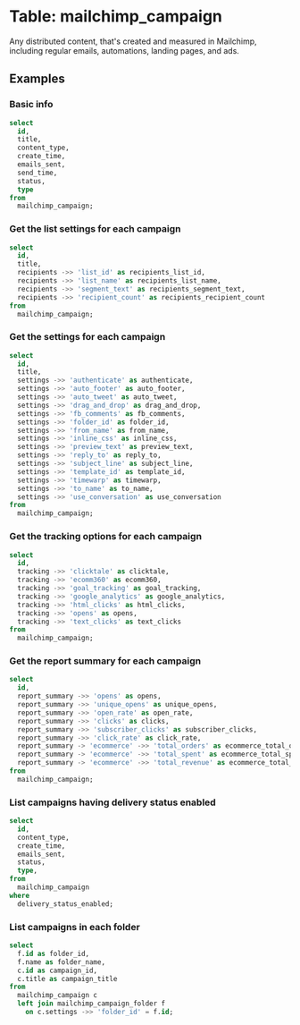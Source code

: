# Table: mailchimp_campaign

Any distributed content, that's created and measured in Mailchimp, including regular emails, automations, landing pages, and ads.

## Examples

### Basic info

```sql
select
  id,
  title,
  content_type,
  create_time,
  emails_sent,
  send_time,
  status,
  type
from
  mailchimp_campaign;
```

### Get the list settings for each campaign

```sql
select
  id,
  title,
  recipients ->> 'list_id' as recipients_list_id,
  recipients ->> 'list_name' as recipients_list_name,
  recipients ->> 'segment_text' as recipients_segment_text,
  recipients ->> 'recipient_count' as recipients_recipient_count
from
  mailchimp_campaign;
```

### Get the settings for each campaign

```sql
select
  id,
  title,
  settings ->> 'authenticate' as authenticate,
  settings ->> 'auto_footer' as auto_footer,
  settings ->> 'auto_tweet' as auto_tweet,
  settings ->> 'drag_and_drop' as drag_and_drop,
  settings ->> 'fb_comments' as fb_comments,
  settings ->> 'folder_id' as folder_id,
  settings ->> 'from_name' as from_name,
  settings ->> 'inline_css' as inline_css,
  settings ->> 'preview_text' as preview_text,
  settings ->> 'reply_to' as reply_to,
  settings ->> 'subject_line' as subject_line,
  settings ->> 'template_id' as template_id,
  settings ->> 'timewarp' as timewarp,
  settings ->> 'to_name' as to_name,
  settings ->> 'use_conversation' as use_conversation
from
  mailchimp_campaign;
```

### Get the tracking options for each campaign

```sql
select
  id,
  tracking ->> 'clicktale' as clicktale,
  tracking ->> 'ecomm360' as ecomm360,
  tracking ->> 'goal_tracking' as goal_tracking,
  tracking ->> 'google_analytics' as google_analytics,
  tracking ->> 'html_clicks' as html_clicks,
  tracking ->> 'opens' as opens,
  tracking ->> 'text_clicks' as text_clicks
from
  mailchimp_campaign;
```

### Get the report summary for each campaign

```sql
select
  id,
  report_summary ->> 'opens' as opens,
  report_summary ->> 'unique_opens' as unique_opens,
  report_summary ->> 'open_rate' as open_rate,
  report_summary ->> 'clicks' as clicks,
  report_summary ->> 'subscriber_clicks' as subscriber_clicks,
  report_summary ->> 'click_rate' as click_rate,
  report_summary -> 'ecommerce' ->> 'total_orders' as ecommerce_total_orders,
  report_summary -> 'ecommerce' ->> 'total_spent' as ecommerce_total_spent,
  report_summary -> 'ecommerce' ->> 'total_revenue' as ecommerce_total_revenue
from
  mailchimp_campaign;
```

### List campaigns having delivery status enabled

```sql
select
  id,
  content_type,
  create_time,
  emails_sent,
  status,
  type,
from
  mailchimp_campaign
where
  delivery_status_enabled;
```

### List campaigns in each folder

```sql
select
  f.id as folder_id,
  f.name as folder_name,
  c.id as campaign_id,
  c.title as campaign_title
from
  mailchimp_campaign c
  left join mailchimp_campaign_folder f
    on c.settings ->> 'folder_id' = f.id;
```